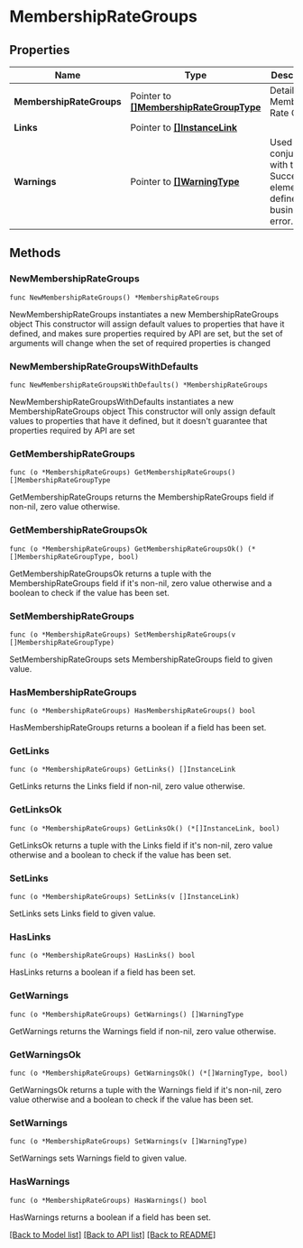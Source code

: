 # MembershipRateGroups

## Properties

Name | Type | Description | Notes
------------ | ------------- | ------------- | -------------
**MembershipRateGroups** | Pointer to [**[]MembershipRateGroupType**](MembershipRateGroupType.md) | Details for Membership Rate Group. | [optional] 
**Links** | Pointer to [**[]InstanceLink**](InstanceLink.md) |  | [optional] 
**Warnings** | Pointer to [**[]WarningType**](WarningType.md) | Used in conjunction with the Success element to define a business error. | [optional] 

## Methods

### NewMembershipRateGroups

`func NewMembershipRateGroups() *MembershipRateGroups`

NewMembershipRateGroups instantiates a new MembershipRateGroups object
This constructor will assign default values to properties that have it defined,
and makes sure properties required by API are set, but the set of arguments
will change when the set of required properties is changed

### NewMembershipRateGroupsWithDefaults

`func NewMembershipRateGroupsWithDefaults() *MembershipRateGroups`

NewMembershipRateGroupsWithDefaults instantiates a new MembershipRateGroups object
This constructor will only assign default values to properties that have it defined,
but it doesn't guarantee that properties required by API are set

### GetMembershipRateGroups

`func (o *MembershipRateGroups) GetMembershipRateGroups() []MembershipRateGroupType`

GetMembershipRateGroups returns the MembershipRateGroups field if non-nil, zero value otherwise.

### GetMembershipRateGroupsOk

`func (o *MembershipRateGroups) GetMembershipRateGroupsOk() (*[]MembershipRateGroupType, bool)`

GetMembershipRateGroupsOk returns a tuple with the MembershipRateGroups field if it's non-nil, zero value otherwise
and a boolean to check if the value has been set.

### SetMembershipRateGroups

`func (o *MembershipRateGroups) SetMembershipRateGroups(v []MembershipRateGroupType)`

SetMembershipRateGroups sets MembershipRateGroups field to given value.

### HasMembershipRateGroups

`func (o *MembershipRateGroups) HasMembershipRateGroups() bool`

HasMembershipRateGroups returns a boolean if a field has been set.

### GetLinks

`func (o *MembershipRateGroups) GetLinks() []InstanceLink`

GetLinks returns the Links field if non-nil, zero value otherwise.

### GetLinksOk

`func (o *MembershipRateGroups) GetLinksOk() (*[]InstanceLink, bool)`

GetLinksOk returns a tuple with the Links field if it's non-nil, zero value otherwise
and a boolean to check if the value has been set.

### SetLinks

`func (o *MembershipRateGroups) SetLinks(v []InstanceLink)`

SetLinks sets Links field to given value.

### HasLinks

`func (o *MembershipRateGroups) HasLinks() bool`

HasLinks returns a boolean if a field has been set.

### GetWarnings

`func (o *MembershipRateGroups) GetWarnings() []WarningType`

GetWarnings returns the Warnings field if non-nil, zero value otherwise.

### GetWarningsOk

`func (o *MembershipRateGroups) GetWarningsOk() (*[]WarningType, bool)`

GetWarningsOk returns a tuple with the Warnings field if it's non-nil, zero value otherwise
and a boolean to check if the value has been set.

### SetWarnings

`func (o *MembershipRateGroups) SetWarnings(v []WarningType)`

SetWarnings sets Warnings field to given value.

### HasWarnings

`func (o *MembershipRateGroups) HasWarnings() bool`

HasWarnings returns a boolean if a field has been set.


[[Back to Model list]](../README.md#documentation-for-models) [[Back to API list]](../README.md#documentation-for-api-endpoints) [[Back to README]](../README.md)


